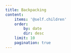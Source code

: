 ```yaml
---
title: Backpacking
content:
    items: '@self.children'
    order:
        by: date
        dir: desc
    limit: 10
    pagination: true
---
```


